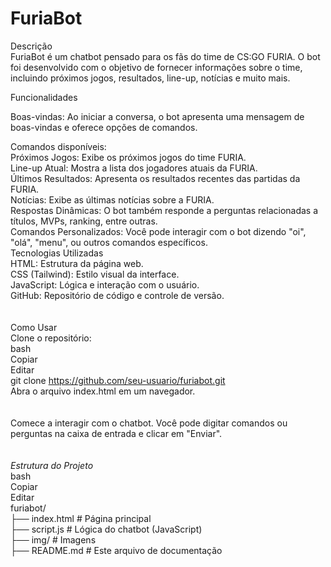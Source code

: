 <h1>FuriaBot</h1>
Descrição </br>
FuriaBot é um chatbot pensado para os fãs do time de CS:GO FURIA. O bot foi desenvolvido com o objetivo de fornecer informações sobre o time, incluindo próximos jogos, resultados, line-up, notícias e muito mais. </br>

Funcionalidades</br>

Boas-vindas: Ao iniciar a conversa, o bot apresenta uma mensagem de boas-vindas e oferece opções de comandos.</br>

Comandos disponíveis:</br>
Próximos Jogos: Exibe os próximos jogos do time FURIA.</br>
Line-up Atual: Mostra a lista dos jogadores atuais da FURIA.</br>
Últimos Resultados: Apresenta os resultados recentes das partidas da FURIA.</br>
Notícias: Exibe as últimas notícias sobre a FURIA.</br>
Respostas Dinâmicas: O bot também responde a perguntas relacionadas a títulos, MVPs, ranking, entre outras.</br>
Comandos Personalizados: Você pode interagir com o bot dizendo "oi", "olá", "menu", ou outros comandos específicos.
</br>
Tecnologias Utilizadas</br>
HTML: Estrutura da página web.</br>
CSS (Tailwind): Estilo visual da interface.</br>
JavaScript: Lógica e interação com o usuário.</br>
GitHub: Repositório de código e controle de versão.</br>
</br></br>
Como Usar</br>
Clone o repositório:
</br>
bash</br>
Copiar</br>
Editar</br>
git clone https://github.com/seu-usuario/furiabot.git</br>
Abra o arquivo index.html em um navegador.</br>
</br></br>
Comece a interagir com o chatbot. Você pode digitar comandos ou perguntas na caixa de entrada e clicar em "Enviar".</br>
</br></br>
*Estrutura do Projeto*</br>
bash</br>
Copiar</br>
Editar</br>
furiabot/</br>
├── index.html         # Página principal</br>
├── script.js          # Lógica do chatbot (JavaScript)</br>
├── img/               # Imagens </br>
├── README.md          # Este arquivo de documentação</br>


